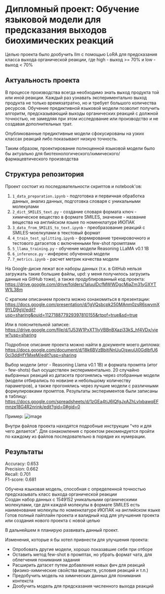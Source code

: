 # Дипломный проект: Обучение языковой модели для предсказания выходов биохимических реакций

Целью проекта было дообучить llm с помощью LoRA для предсказания класса выхода органической реакции, где high - выход >= 70% и low - выход < 70%

## Актуальность проекта

В процессе производства всегда необходимо знать выход продукта той или иной реакции. Каждый раз узнавать экспериментально выход продукта не только времязатратно, но и требует большого количества ресурсов. Обучение предиктивной языковой модели позволит получить алгоритм, предсказывающий выходы органических реакций с должной точностью, не замедляя при этом исследование или производство и не создавая дополнительных трат.  

Опубликованные предиктивные модели сфокусированы на узких классах реакций либо показывают низкую точность.  

Таким образом, проектирование полноценной языковой модели было бы актуально для биотехнологического/химического/фармацевтического производства

## Структура репозитория

Проект состоит из последовательности скриптов и notebook'ов:

1. `1_data_preparation.ipynb` - подготовка и первичная обработка данных, анализ данных, подготовка словаря с уникальными молекулами
2. `2_dict_SMILES_text.py` - создание словаря формата ключ - химическое вещество в формате SMILES, значение - название вещества на английском языке по номенклатуре ИЮПАК
3. `3_data_from_SMILES_to_text.ipynb` - преобразование реакций с SMILES-моелкулами в текстовый формат
4. `4_train_test_splitting.ipynb` - формирование тренировочного и тестового датасетов с включенными few-shot промптами
5. `5_llama_training.py` - обучение модели Reasoning LLaMA v0.1 1B
6. `6_inference.py` - инференс обученной модели
7. `7_metrics.ipynb` - расчет метрик качества модели

На Google-диске лежат все наборы данных (т.к. в GitHub нельзя загружать такие большие файлы, upd: у меня получилось загрузить данные на GitHub тоже), а также продублированный код проекта: https://drive.google.com/drive/folders/1aluuIDcfMWWDgcMjaZm31yGXYTW1L38m  

С кратким описанием проекта можно ознакомиться в презентации: https://docs.google.com/presentation/d/1gVQsbcpk250MAnm0zsR6swvmX9YLD9gV/edit?usp=sharing&ouid=112718877929397810155&rtpof=true&sd=true  

Или в пояснительной записке: https://drive.google.com/file/d/1J53W1PxXT1IyVBBnBXazi33kS_hf4VDx/view?usp=sharing

Подробное описание проекта можно найти в документе моего диплома: https://docs.google.com/document/d/18k6BVzBbitiNnUuOjswuUi0GdIbfU60ci3ddHfYMxeM/edit?usp=sharing

Выбор модели (итог - Reasoning Llama v0.1 1B) и формата промпта (итог - few-shots) был осуществлен экспериментально. 20 случайно выбранных реакций из датасета прогонялись через отобранные модели (модели отбирались по новизне и небольшому количеству параметров), а также прогонялись через лучшие модели с различными формулировками промптов. Результаты экспериментов были записаны в таблицу: https://docs.google.com/spreadsheets/d/1zGEa4tiJ6lQfgJxAZhLvIxbawqEFmnze18G4R2nrink/edit?gid=0#gid=0 

Пример:
![image](https://github.com/user-attachments/assets/73ed615b-3a3e-499f-b3f7-510f5f7ea707)

Внутри файлов проекта находятся подробные инструкции "что и для чего делается". Для ознакомления с проектом рекомендуется пройти по каждому из файлов последовательно в порядке их нумерации.

## Результаты  

Accuracy: 0.653  
Precision: 0.662  
Recall: 0.701  
F1-score: 0.681  

Обучена языковая модель, способная с определенной точностью предсказывать класс выхода органической реакции  
Создан набор данных с 1549152 уникальными органическими молекулами, где для каждой молекулы в формате SMILES есть наименование молекулы по номенклатуре ИЮПАК на английском языке  
Готов полный пайплайн проекта и валидный код для улучшения проекта или создания нового проекта с новой целью  

В дальнейшем я планирую развивать данный проект.

Изменения, которые я бы хотел привнести для улучшения проекта:
- Опробовать другие модели, хорошо показавшие себя при отборе
- Оставить метод few-shot в промптах, но убрать формат чата, для облегчения понимания задания
- Расширить датасет путем добавления новых фич для реакций (физико-химические свойства веществ, условия реакций и т.п.)
- Предобучить модель на химических данных для понимания контекста
- Дообучить модель для предсказания численного выхода реакций
